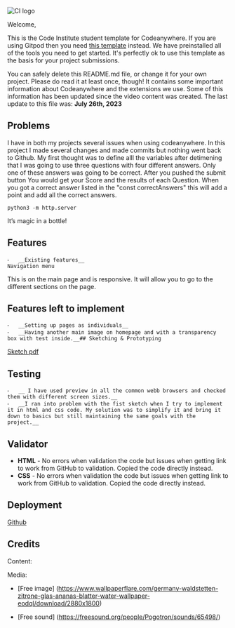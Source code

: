 ![CI logo](https://codeinstitute.s3.amazonaws.com/fullstack/ci_logo_small.png)

Welcome,

This is the Code Institute student template for Codeanywhere. If you are using Gitpod then you need [this template](https://github.com/Code-Institute-Org/gitpod-full-template) instead.  We have preinstalled all of the tools you need to get started. It's perfectly ok to use this template as the basis for your project submissions.

You can safely delete this README.md file, or change it for your own project. Please do read it at least once, though! It contains some important information about Codeanywhere and the extensions we use. Some of this information has been updated since the video content was created. The last update to this file was: **July 26th, 2023**

## Problems

I have in both my projects several issues when using codeanywhere. In this project I made several changes and made commits but nothing went back to Github. My first thought was to define alll the variables after detimening that I was going to use three questions with four different answers. Only one of these answers was going to be correct.
After you pushed the submit button You would get your Score and the results of each Question.
When you got a correct answer listed in the "const correctAnswers" this will add a point and add all the correct answers.

`python3 -m http.server`

It’s magic in a bottle!

## Features

    ⁃	__Existing features__
    Navigation menu

This is on the main page and is responsive.
It will allow you to go to the different sections on the page.

## Features left to implement

    ⁃	__Setting up pages as individuals__
    ⁃	__Having another main image on homepage and with a transparency box with test inside.__## Sketching & Prototyping

[Sketch pdf](https://foxyfirecode.com/PO01/sketches.pdf)

## Testing

    ⁃	__ I have used preview in all the common webb browsers and checked them with different screen sizes.__
    ⁃	__I ran into problem with the fist sketch when I try to implement it in html and css code. My solution was to simplify it and bring it down to basics but still maintaining the same goals with the project.__

## Validator

- **HTML** - No errors when validation the code but issues when getting link to work from GitHub to validation. Copied the code directly instead.
- **CSS** - No errors when validation the code but issues when getting link to work from GitHub to validation. Copied the code directly instead.

## Deployment

[Github](https://github.com/JezzieCode/CoffeeQuestions.git)

## Credits

Content:


Media:

- [Free image] (https://www.wallpaperflare.com/germany-waldstetten-zitrone-glas-ananas-blatter-water-wallpaper-eodql/download/2880x1800)

- [Free sound] (https://freesound.org/people/Pogotron/sounds/65498/)